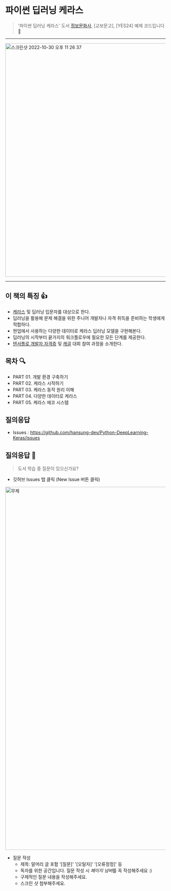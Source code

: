 # 파이썬 딥러닝 케라스 
> '파이썬 딥러닝 케라스' 도서 [정보문화사](http://www.infopub.co.kr/), [교보문고], [YES24] 예제 코드입니다 	&#128079;	
---

<img width="731" alt="스크린샷 2022-10-30 오후 11 26 37" src="https://user-images.githubusercontent.com/54405342/198884713-2da51e64-352f-41f1-8313-b091bb5f0769.png">


---

## 이 책의 특징 &#128077;
- [케라스](https://keras.io/) 및 딥러닝 입문자를 대상으로 한다.
- 딥러닝을 활용해 문제 해결을 위한 주니어 개발자나 자격 취득을 준비하는 학생에게 적합하다.
- 현업에서 사용하는 다양한 데이터로 케라스 딥러닝 모델을 구현해본다.
- 딥러닝의 시작부터 끝가지의 워크플로우에 필요한 모든 단계를 제공한다.
- [텐서플로 개발자 자격증](https://www.tensorflow.org/certificate?hl=ko/) 및 [캐글](https://www.kaggle.com/) 대회 참여 과정을 소개한다.


## 목차 &#128269;
- PART 01. 개발 환경 구축하기
- PART 02. 케라스 시작하기
- PART 03. 케라스 동작 원리 이해
- PART 04. 다양한 데이터로 케라스
- PART 05. 케라스 에코 시스템


## 질의응답
- Issues : https://github.com/hansung-dev/Python-DeepLearning-Keras/issues


## 질의응답 &#128587;
> 도서 학습 중 질문이 있으신가요?
- 깃허브 Issues 탭 클릭 (New Issue 버튼 클릭)
<img width="1137" alt="무제" src="https://user-images.githubusercontent.com/25129278/123187807-d022db80-d4d5-11eb-9953-2c2f77d84e0a.png">

- 질문 작성 
  - 제목: 말머리 글 포함 '[질문]' '[오탈자]' '[오류정정]' 등  
  - 독자를 위한 공간입니다. 질문 작성 시 *페이지 넘버*를 꼭 작성해주세요 :)
  - 구제적인 질문 내용을 작성해주세요.
  - 스크린 샷 첨부해주세요.
